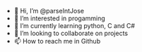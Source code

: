 - 👋 Hi, I’m @parseIntJose
- 👀 I’m interested in progamming
- 🌱 I’m currently learning python, C and C#
- 💞️ I’m looking to collaborate on projects
- 📫 How to reach me in Github 

<!---
parseIntJose/parseIntJose is a ✨ special ✨ repository because its `README.md` (this file) appears on your GitHub profile.
You can click the Preview link to take a look at your changes.
--->
